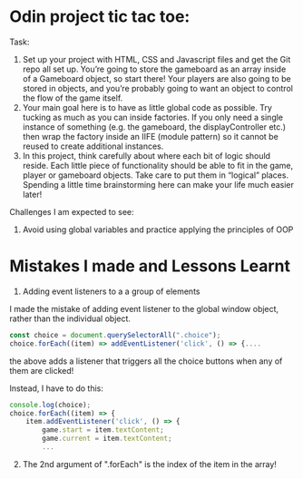 # Odin project tic tac toe:

Task: 
1. Set up your project with HTML, CSS and Javascript files and get the Git repo all set up.
You’re going to store the gameboard as an array inside of a Gameboard object, so start there! Your players are also going to be stored in objects, and you’re probably going to want an object to control the flow of the game itself.
2. Your main goal here is to have as little global code as possible. Try tucking as much as you can inside factories. If you only need a single instance of something (e.g. the gameboard, the displayController etc.) then wrap the factory inside an IIFE (module pattern) so it cannot be reused to create additional instances.
3. In this project, think carefully about where each bit of logic should reside. Each little piece of functionality should be able to fit in the game, player or gameboard objects. Take care to put them in “logical” places. Spending a little time brainstorming here can make your life much easier later!

Challenges I am expected to see: 
1. Avoid using global variables and practice applying the principles of OOP


# Mistakes I made and Lessons Learnt

1. Adding event listeners to a a group of elements

I made the mistake of adding event listener to the global window object, rather than the individual object.

```javascript
const choice = document.querySelectorAll(".choice");
choice.forEach((item) => addEventListener('click', () => {....
```

the above adds a listener that triggers all the choice buttons when any of them are clicked!

Instead, I have to do this:

```javascript
console.log(choice);
choice.forEach((item) => {
    item.addEventListener('click', () => {
        game.start = item.textContent;
        game.current = item.textContent;
        ...
```

2. The 2nd argument of ".forEach" is the index of the item in the array!